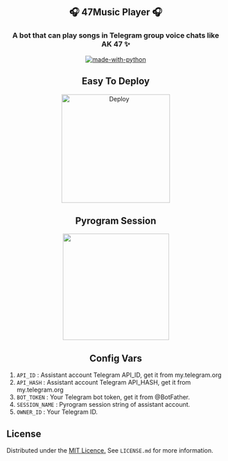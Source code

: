 <h2 align= center><b>🎧 47Music Player 🎧</b></h1>
<h3 align = center>A bot that can play songs in Telegram group voice chats like AK 47 ✨</h3>

<p align="center">
<a href="https://python.org"><img src="http://forthebadge.com/images/badges/made-with-python.svg" alt="made-with-python"></a>
</p>

<h2 align="center">Easy To Deploy</h2>

<p align="center">
<a href="https://dashboard.heroku.com/new?template=https://github.com/ImJanindu/47MusicPlayerBot"><img src="https://img.shields.io/badge/Deploy%20To%20Heroku-blueviolet?style=for-the-badge&logo=heroku" width="250" alt="Deploy"></a>  
</p>

<h2 align="center">Pyrogram Session</h2>

<p align="center">
<a href="https://replit.com/@AaravxD/VsBSession#main.py"><img src="https://img.shields.io/badge/Generate%20On%20Repl-blueviolet?style=for-the-badge&logo=appveyor" width="245""/></a>
</p>  

<h2 align="center">Config Vars</h2>

1. `API_ID` : Assistant account Telegram API_ID, get it from my.telegram.org
2. `API_HASH` : Assistant account Telegram API_HASH, get it from my.telegram.org
3. `BOT_TOKEN` : Your Telegram bot token, get it from @BotFather.
4. `SESSION_NAME` : Pyrogram session string of assistant account.
5. `OWNER_ID` : Your Telegram ID.

## License

Distributed under the [MIT Licence.](https://github.com/ImJanindu/47MusicPlayer/blob/main/LICENSE) See `LICENSE.md` for more information.
